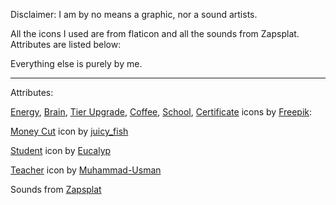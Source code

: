 Disclaimer:
I am by no means a graphic, nor a sound artists.

All the icons I used are from flaticon and all the sounds from Zapsplat. 
Attributes are listed below:

Everything else is purely by me.

---

Attributes:

[Energy](https://www.flaticon.com/free-icon/renewable-energy_1015595?term=energy&page=1&position=1&origin=style&related_id=1015595), [Brain](https://www.flaticon.com/free-icon/knowledge_3930343?term=knowledge&page=1&position=7&origin=search&related_id=3930343), [Tier Upgrade](https://www.flaticon.com/free-icon/upgrade_5207456?term=upgrade&page=1&position=18&origin=search&related_id=5207456), [Coffee](https://www.flaticon.com/free-icon/coffee-cup_751621?term=coffee&page=1&position=1&page=1&position=1&related_id=751621&origin=search), [School](https://www.flaticon.com/free-icon/school_2602412?term=school&page=1&position=4&page=1&position=4&related_id=2602412&origin=search), [Certificate](https://www.flaticon.com/free-icon/certificate_830855?term=degree&related_id=830855) icons by [Freepik](https://www.flaticon.com/authors/freepik):

[Money Cut](https://www.flaticon.com/free-icon/money-loss_4000696?term=money-cut&page=1&position=1&origin=search&related_id=4000696) icon by [juicy_fish](https://www.flaticon.com/authors/juicy-fish)

[Student](https://www.flaticon.com/free-icon/reading_948256?related_id=948225&origin=search) icon by [Eucalyp](https://www.flaticon.com/authors/eucalyp)

[Teacher](https://www.flaticon.com/free-icon/instructor_9139098?term=teacher&page=1&position=82&origin=search&related_id=9139098) icon by [Muhammad-Usman](https://www.flaticon.com/authors/muhammad-usman)

Sounds from [Zapsplat](https://www.zapsplat.com/)
